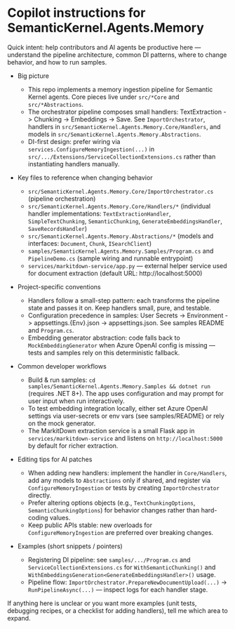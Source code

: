 <!--
  Purpose: concise, repo-specific guidance for AI coding agents (GitHub Copilot / assistants).
  Keep this short (20-50 lines) and focused on patterns, commands, and key integration points.
-->

# Copilot instructions for SemanticKernel.Agents.Memory

Quick intent: help contributors and AI agents be productive here — understand the pipeline architecture, common DI patterns, where to change behavior, and how to run samples.

- Big picture
  - This repo implements a memory ingestion pipeline for Semantic Kernel agents. Core pieces live under `src/*Core` and `src/*Abstractions`.
  - The orchestrator pipeline composes small handlers: TextExtraction -> Chunking -> Embeddings -> Save. See `ImportOrchestrator`, handlers in `src/SemanticKernel.Agents.Memory.Core/Handlers`, and models in `src/SemanticKernel.Agents.Memory.Abstractions`.
  - DI-first design: prefer wiring via `services.ConfigureMemoryIngestion(...)` in `src/.../Extensions/ServiceCollectionExtensions.cs` rather than instantiating handlers manually.

- Key files to reference when changing behavior
  - `src/SemanticKernel.Agents.Memory.Core/ImportOrchestrator.cs` (pipeline orchestration)
  - `src/SemanticKernel.Agents.Memory.Core/Handlers/*` (individual handler implementations: `TextExtractionHandler`, `SimpleTextChunking`, `SemanticChunking`, `GenerateEmbeddingsHandler`, `SaveRecordsHandler`)
  - `src/SemanticKernel.Agents.Memory.Abstractions/*` (models and interfaces: `Document`, `Chunk`, `ISearchClient`)
  - `samples/SemanticKernel.Agents.Memory.Samples/Program.cs` and `PipelineDemo.cs` (sample wiring and runnable entrypoint)
  - `services/markitdown-service/app.py` — external helper service used for document extraction (default URL: http://localhost:5000)

- Project-specific conventions
  - Handlers follow a small-step pattern: each transforms the pipeline state and passes it on. Keep handlers small, pure, and testable.
  - Configuration precedence in samples: User Secrets -> Environment -> appsettings.{Env}.json -> appsettings.json. See samples README and `Program.cs`.
  - Embedding generator abstraction: code falls back to `MockEmbeddingGenerator` when Azure OpenAI config is missing — tests and samples rely on this deterministic fallback.

- Common developer workflows
  - Build & run samples: `cd samples/SemanticKernel.Agents.Memory.Samples && dotnet run` (requires .NET 8+). The app uses configuration and may prompt for user input when run interactively.
  - To test embedding integration locally, either set Azure OpenAI settings via user-secrets or env vars (see samples/README) or rely on the mock generator.
  - The MarkitDown extraction service is a small Flask app in `services/markitdown-service` and listens on `http://localhost:5000` by default for richer extraction.

- Editing tips for AI patches
  - When adding new handlers: implement the handler in `Core/Handlers`, add any models to `Abstractions` only if shared, and register via `ConfigureMemoryIngestion` or tests by creating `ImportOrchestrator` directly.
  - Prefer altering options objects (e.g., `TextChunkingOptions`, `SemanticChunkingOptions`) for behavior changes rather than hard-coding values.
  - Keep public APIs stable: new overloads for `ConfigureMemoryIngestion` are preferred over breaking changes.

- Examples (short snippets / pointers)
  - Registering DI pipeline: see `samples/.../Program.cs` and `ServiceCollectionExtensions.cs` for `WithSemanticChunking()` and `WithEmbeddingsGeneration<GenerateEmbeddingsHandler>()` usage.
  - Pipeline flow: `ImportOrchestrator.PrepareNewDocumentUpload(...)` -> `RunPipelineAsync(...)` — inspect logs for each handler stage.

If anything here is unclear or you want more examples (unit tests, debugging recipes, or a checklist for adding handlers), tell me which area to expand. 
